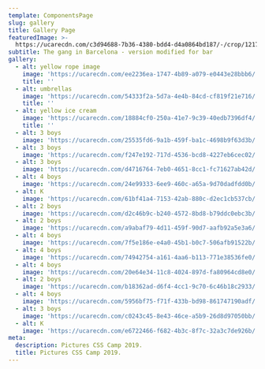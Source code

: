 ```yaml
---
template: ComponentsPage
slug: gallery
title: Gallery Page
featuredImage: >-
  https://ucarecdn.com/c3d94688-7b36-4380-bdd4-d4a0864bd187/-/crop/1217x365/63,0/-/preview/
subtitle: The gang in Barcelona - version modified for bar
gallery:
  - alt: yellow rope image
    image: 'https://ucarecdn.com/ee2236ea-1747-4b89-a079-e0443e28bbb6/'
    title: ''
  - alt: umbrellas
    image: 'https://ucarecdn.com/54333f2a-5d7a-4e4b-84cd-cf819f21e716/'
    title: ''
  - alt: yellow ice cream
    image: 'https://ucarecdn.com/18884cf0-250a-41e7-9c39-40edb7396df4/'
    title: ''
  - alt: 3 boys
    image: 'https://ucarecdn.com/25535fd6-9a1b-459f-ba1c-4698b9f63d3b/'
  - alt: 3 boys
    image: 'https://ucarecdn.com/f247e192-717d-4536-bcd8-4227eb6cec02/'
  - alt: 3 boys
    image: 'https://ucarecdn.com/d4716764-7eb0-4651-8cc1-fc71627ab42d/'
  - alt: 4 boys
    image: 'https://ucarecdn.com/24e99333-6ee9-460c-a65a-9d70dadfdd0b/'
  - alt: K
    image: 'https://ucarecdn.com/61bf41a4-7153-42ab-880c-d2ec1cb537cb/'
  - alt: 2 boys
    image: 'https://ucarecdn.com/d2c46b9c-b240-4572-8bd8-b79ddc0ebc3b/'
  - alt: 2 boys
    image: 'https://ucarecdn.com/a9abaf79-4d11-459f-90d7-aafb92a5e3a6/'
  - alt: 4 boys
    image: 'https://ucarecdn.com/7f5e186e-e4a0-45b1-b0c7-506afb91522b/'
  - alt: 4 boys
    image: 'https://ucarecdn.com/74942754-a161-4aa6-b113-771e38536fe0/'
  - alt: 4 boys
    image: 'https://ucarecdn.com/20e64e34-11c8-4024-897d-fa80964cd8e0/'
  - alt: 2 boys
    image: 'https://ucarecdn.com/b18362ad-d6f4-4cc1-9c70-6c46b18c2933/'
  - alt: 4 boys
    image: 'https://ucarecdn.com/5956bf75-f71f-433b-bd98-861747190adf/'
  - alt: 3 boys
    image: 'https://ucarecdn.com/c0243c45-8e43-46ce-a5b9-26d8d97050bb/'
  - alt: K
    image: 'https://ucarecdn.com/e6722466-f682-4b3c-8f7c-32a3c7de926b/'
meta:
  description: Pictures CSS Camp 2019.
  title: Pictures CSS Camp 2019.
---
```


